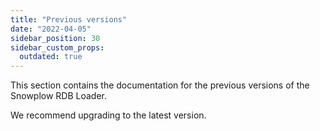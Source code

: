 ```yaml
---
title: "Previous versions"
date: "2022-04-05"
sidebar_position: 30
sidebar_custom_props:
  outdated: true
---
```


This section contains the documentation for the previous versions of the Snowplow RDB Loader.

We recommend upgrading to the latest version.
